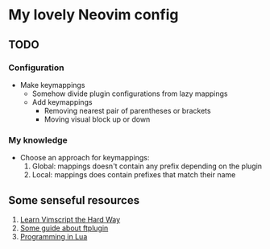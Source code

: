# My lovely Neovim config

## TODO

### Configuration
 - Make keymappings
   - Somehow divide plugin configurations from lazy mappings
   - Add keymappings
     - Removing nearest pair of parentheses or brackets
     - Moving visual block up or down

### My knowledge

 - Choose an approach for keymappings:
   1. Global: mappings doesn't contain any prefix depending on the plugin
   2. Local: mappings does contain prefixes that match their name

## Some senseful resources

1. [Learn Vimscript the Hard Way](https://learnvimscriptthehardway.stevelosh.com)
2. [Some guide about ftplugin](https://ejmastnak.com/tutorials/vim-latex/ftplugin)
3. [Programming in Lua](https://www.lua.org/pil/contents.html#1)

